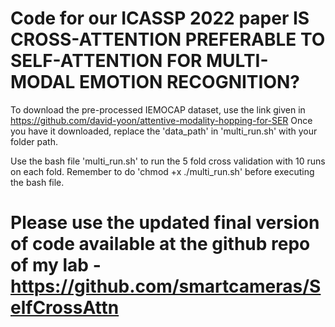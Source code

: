# Code for our ICASSP 2022 paper IS CROSS-ATTENTION PREFERABLE TO SELF-ATTENTION FOR MULTI-MODAL EMOTION RECOGNITION?

To download the pre-processed IEMOCAP dataset, use the link given in https://github.com/david-yoon/attentive-modality-hopping-for-SER
Once you have it downloaded, replace the 'data_path' in 'multi_run.sh' with your folder path.

Use the bash file 'multi_run.sh' to run the 5 fold cross validation with 10 runs on each fold. Remember to do 'chmod +x ./multi_run.sh' before executing the bash file.

# Please use the updated final version of code  available at the github repo of my lab - https://github.com/smartcameras/SelfCrossAttn
